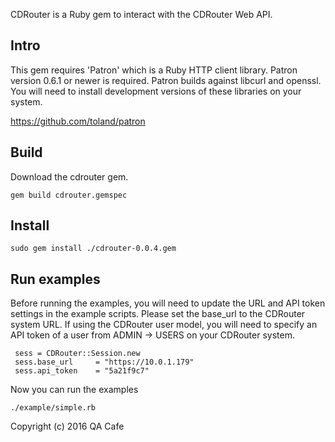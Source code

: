 CDRouter is a Ruby gem to interact with the CDRouter Web API. 

## Intro

This gem requires 'Patron' which is a Ruby HTTP client library. Patron
version 0.6.1 or newer is required. Patron builds against libcurl and
openssl. You will need to install development versions of these
libraries on your system.

https://github.com/toland/patron

## Build

Download the cdrouter gem.
    
    gem build cdrouter.gemspec

## Install

    sudo gem install ./cdrouter-0.0.4.gem

## Run examples

Before running the examples, you will need to update the URL and API token
settings in the example scripts. Please set the base_url to the CDRouter
system URL. If using the CDRouter user model, you will need to specify an
API token of a user from ADMIN -> USERS on your CDRouter system.

     sess = CDRouter::Session.new
     sess.base_url     = "https://10.0.1.179"
     sess.api_token    = "5a21f9c7"

Now you can run the examples

    ./example/simple.rb


Copyright (c) 2016 QA Cafe

